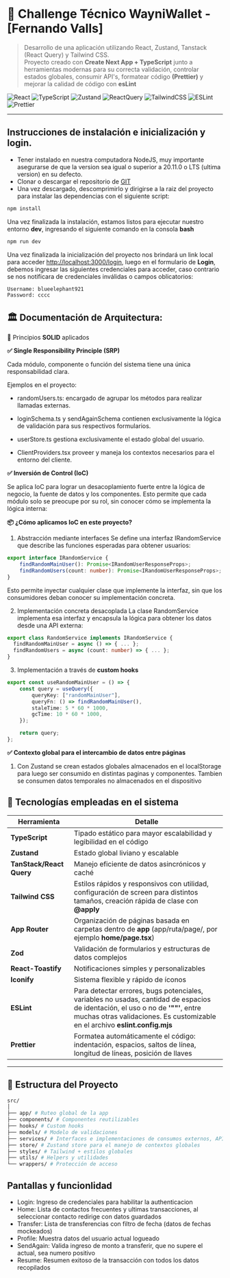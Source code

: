 # 🧩 Challenge Técnico WayniWallet - [Fernando Valls]

> Desarrollo de una aplicación utilizando React, Zustand, Tanstack (React Query) y Tailwind CSS.  
> Proyecto creado con **Create Next App + TypeScript** junto a herramientas modernas para su correcta validación, controlar estados globales, consumir API's, formatear código **(Prettier)** y mejorar la calidad de código con **esLint**

![React](https://img.shields.io/badge/React-20232A?style=for-the-badge&logo=react&logoColor=61DAFB)
![TypeScript](https://img.shields.io/badge/TypeScript-007ACC?style=for-the-badge&logo=typescript&logoColor=white)
![Zustand](https://img.shields.io/badge/Zustand-333333?style=for-the-badge&logo=react&logoColor=white)
![ReactQuery](https://img.shields.io/badge/React_Query-FF4154?style=for-the-badge&logo=react-query&logoColor=white)
![TailwindCSS](https://img.shields.io/badge/Tailwind_CSS-06B6D4?style=for-the-badge&logo=tailwind-css&logoColor=white)
![ESLint](https://img.shields.io/badge/ESLint-4B32C3?style=for-the-badge&logo=eslint&logoColor=white)
![Prettier](https://img.shields.io/badge/Prettier-F7B93E?style=for-the-badge&logo=prettier&logoColor=white)

---
## Instrucciones de instalación e inicialización y login.

- Tener instalado en nuestra computadora NodeJS, muy importante asegurarse de que la version sea igual o superior a 20.11.0 o LTS (ultima version) en su defecto.
- Clonar o descargar el repositorio de [GIT](https://github.com/FdValls/challenge-dev-wayni)
- Una vez descargado, descomprimirlo y dirigirse a la raiz del proyecto para instalar las dependencias con el siguiente script:
```bash
npm install
```
Una vez finalizada la instalación, estamos listos para ejecutar nuestro entorno **dev**, ingresando el siguiente comando en la consola **bash**

```bash
npm run dev
```

Una vez finalizada la inicialización del proyecto nos brindará un link local para acceder [http://localhost:3000/login](http://localhost:3000/login), luego en el formulario de **Login**, debemos ingresar las siguientes credenciales para acceder, caso contrario se nos notificara de credenciales inválidas o campos oblicatorios:

```bash
Username: blueelephant921
Password: cccc
```
## 🏛️ Documentación de Arquitectura:

🔹 Principios **SOLID** aplicados

**✅ Single Responsibility Principle (SRP)**

Cada módulo, componente o función del sistema tiene una única responsabilidad clara.

Ejemplos en el proyecto:

- randomUsers.ts: encargado de agrupar los métodos para realizar llamadas externas.

- loginSchema.ts y sendAgainSchema contienen exclusivamente la lógica de validación para sus respectivos formularios.

- userStore.ts gestiona exclusivamente el estado global del usuario. 

- ClientProviders.tsx proveer y maneja los contextos necesarios para el entorno del cliente.

**✅ Inversión de Control (IoC)**

Se aplica IoC para lograr un desacoplamiento fuerte entre la lógica de negocio, la fuente de datos y los componentes. Esto permite que cada módulo solo se preocupe por su rol, sin conocer cómo se implementa la lógica interna:

**📦 ¿Cómo aplicamos IoC en este proyecto?**

1. Abstracción mediante interfaces
Se define una interfaz IRandomService que describe las funciones esperadas para obtener usuarios:

```typescript
export interface IRandomService {
    findRandomMainUser(): Promise<IRandomUserResponseProps>;
    findRandomUsers(count: number): Promise<IRandomUserResponseProps>;
}
```
Esto permite inyectar cualquier clase que implemente la interfaz, sin que los consumidores deban conocer su implementación concreta.

2. Implementación concreta desacoplada
La clase RandomService implementa esa interfaz y encapsula la lógica para obtener los datos desde una API externa:

```typescript
export class RandomService implements IRandomService {
  findRandomMainUser = async () => { ... };
  findRandomUsers = async (count: number) => { ... };
}
```
3. Implementación a través de **custom hooks**

```typescript
export const useRandomMainUser = () => {
    const query = useQuery({
        queryKey: ["randomMainUser"],
        queryFn: () => findRandomMainUser(),
        staleTime: 5 * 60 * 1000,
        gcTime: 10 * 60 * 1000,
    });

    return query;
};
```
**✅ Contexto global para el intercambio de datos entre páginas**

1. Con Zustand se crean estados globales almacenados en el localStorage para luego ser consumido en distintas paginas y componentes. Tambien se consumen datos temporales no almacenados en el dispositivo

## 🧱 Tecnologías empleadas en el sistema

| Herramienta         | Detalle                                                       |
|---------------------|-----------------------------------------------------------------|
| **TypeScript**      | Tipado estático para mayor escalabilidad y legibilidad en el código                        |
| **Zustand**         | Estado global liviano y escalable                               |
| **TanStack/React Query** | Manejo eficiente de datos asincrónicos y caché            |
| **Tailwind CSS**    | Estilos rápidos y responsivos con utilidad, configuración de screen para distintos tamaños, creación rápida de clase con **@apply**                    |
| **App Router** | Organización de páginas basada en carpetas dentro de **app** (app/ruta/page/, por ejemplo **home/page.tsx**) |
| **Zod**             | Validación de formularios y estructuras de datos complejos                            |
| **React-Toastify**  | Notificaciones simples y personalizables                        |
| **Iconify**         | Sistema flexible y rápido de íconos              |
| **ESLint** | Para detectar errores, bugs potenciales, variables no usadas, cantidad de espacios de identación, el uso o no de **'""'**, entre muchas otras validaciones. Es customizable en el archivo **eslint.config.mjs**   |
| **Prettier** | Formatea automáticamente el código: indentación, espacios, saltos de línea, longitud de líneas, posición de llaves |

---

## 📁 Estructura del Proyecto

```bash
src/
│
├── app/ # Ruteo global de la app
├── components/ # Componentes reutilizables
├── hooks/ # Custom hooks
├── models/ # Modelo de validaciones
├── services/ # Interfaces e implementaciones de consumos externos, API's
├── store/ # Zustand store para el manejo de contextos globales
├── styles/ # Tailwind + estilos globales
├── utils/ # Helpers y utilidades
└── wrappers/ # Protección de acceso
```
## Pantallas y funcionlidad

- Login: Ingreso de credenciales para habilitar la authenticacion
- Home: Lista de contactos frecuentes y ultimas transacciones, al seleccionar contacto redirige con datos guardados
- Transfer: Lista de transferencias con filtro de fecha (datos de fechas mockeados)
- Profile: Muestra datos del usuario actual logueado
- SendAgain: Valida ingreso de monto a transferir, que no supere el actual, sea numero positivo
- Resume: Resumen exitoso de la transacción con todos los datos recopilados
